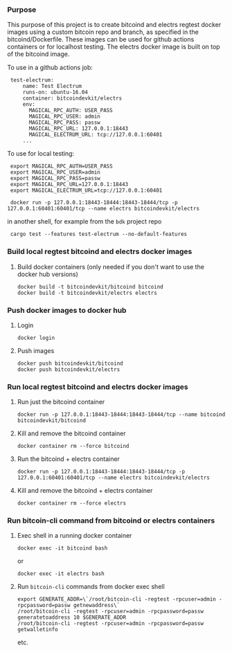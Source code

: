 ### Purpose

This purpose of this project is to create bitcoind and electrs regtest docker images using a custom
bitcoin repo and branch, as specified in the bitcoind/Dockerfile. These images can be used for
github actions containers or for localhost testing. The electrs docker image is built on top of the
bitcoind image.

To use in a github actions job:

   ```
    test-electrum:
        name: Test Electrum
        runs-on: ubuntu-16.04
        container: bitcoindevkit/electrs
        env:
          MAGICAL_RPC_AUTH: USER_PASS
          MAGICAL_RPC_USER: admin
          MAGICAL_RPC_PASS: passw
          MAGICAL_RPC_URL: 127.0.0.1:18443
          MAGICAL_ELECTRUM_URL: tcp://127.0.0.1:60401
        ...
   ```
    
To use for local testing:

   ```shell
    export MAGICAL_RPC_AUTH=USER_PASS
    export MAGICAL_RPC_USER=admin
    export MAGICAL_RPC_PASS=passw
    export MAGICAL_RPC_URL=127.0.0.1:18443
    export MAGICAL_ELECTRUM_URL=tcp://127.0.0.1:60401
    
    docker run -p 127.0.0.1:18443-18444:18443-18444/tcp -p 127.0.0.1:60401:60401/tcp --name electrs bitcoindevkit/electrs
   ```
    
   in another shell, for example from the `bdk` project repo
    
   ```shell
    cargo test --features test-electrum --no-default-features
   ```

### Build local regtest bitcoind and electrs docker images

1. Build docker containers (only needed if you don't want to use the docker hub versions)

   ```shell
   docker build -t bitcoindevkit/bitcoind bitcoind  
   docker build -t bitcoindevkit/electrs electrs
   ```
   
### Push docker images to docker hub

1. Login

   `docker login`
   
1. Push images

   ```shell
   docker push bitcoindevkit/bitcoind
   docker push bitcoindevkit/electrs
   ```
   
### Run local regtest bitcoind and electrs docker images

1. Run just the bitcoind container
    
   `docker run -p 127.0.0.1:18443-18444:18443-18444/tcp --name bitcoind bitcoindevkit/bitcoind`
   
1. Kill and remove the bitcoind container

   `docker container rm --force bitcoind`

1. Run the bitcoind + electrs container

   `docker run -p 127.0.0.1:18443-18444:18443-18444/tcp -p 127.0.0.1:60401:60401/tcp --name electrs bitcoindevkit/electrs`

1. Kill and remove the bitcoind + electrs container

   `docker container rm --force electrs`
  
### Run bitcoin-cli command from bitcoind or electrs containers
  
1. Exec shell in a running docker container 

   `docker exec -it bitcoind bash` 
   
   or
   
   `docker exec -it electrs bash`
   
1. Run `bitcoin-cli` commands from docker exec shell
   
   ```shell
   export GENERATE_ADDR=\`/root/bitcoin-cli -regtest -rpcuser=admin -rpcpassword=passw getnewaddress\` 
   /root/bitcoin-cli -regtest -rpcuser=admin -rpcpassword=passw generatetoaddress 10 $GENERATE_ADDR
   /root/bitcoin-cli -regtest -rpcuser=admin -rpcpassword=passw getwalletinfo
   ```
   etc.